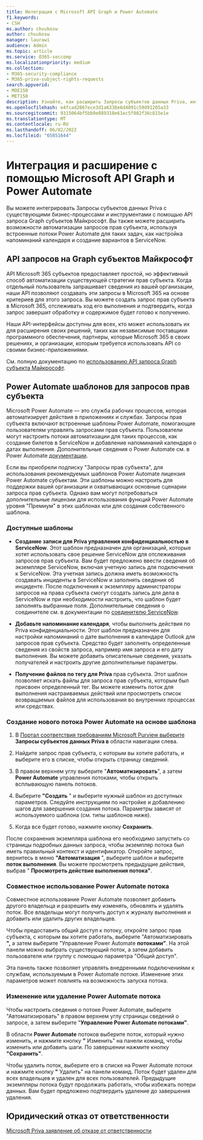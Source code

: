 ```yaml
---
title: Интеграция с Microsoft API Graph и Power Automate
f1.keywords:
- CSH
ms.author: chvukosw
author: chvukosw
manager: laurawi
audience: Admin
ms.topic: article
ms.service: O365-seccomp
ms.localizationpriority: medium
ms.collection:
- M365-security-compliance
- M365-priva-subject-rights-requests
search.appverid:
- MOE150
- MET150
description: Узнайте, как расширить Запросы субъектов данных Priva, интегрировав их с Microsoft API Graph и Power Automate.
ms.openlocfilehash: e4fcad2067ece3d1a6338e6d4891c59d91205a33
ms.sourcegitcommit: 9315064bf5bb9e889318e61ec5f082f36c815e1e
ms.translationtype: MT
ms.contentlocale: ru-RU
ms.lasthandoff: 06/02/2022
ms.locfileid: "65851644"
---
```

# <a name="integrate-and-extend-through-microsoft-graph-api-and-power-automate"></a>Интеграция и расширение с помощью Microsoft API Graph и Power Automate

Вы можете интегрировать Запросы субъектов данных Priva с существующими бизнес-процессами и инструментами с помощью API запроса Graph субъектов Майкрософт. Вы также можете расширить возможности автоматизации запросов прав субъекта, используя встроенные потоки Power Automate для таких задач, как настройка напоминаний календаря и создание вариантов в ServiceNow.

## <a name="microsoft-graph-subject-rights-requests-api"></a>API запросов на Graph субъектов Майкрософт

API Microsoft 365 субъектов предоставляет простой, но эффективный способ автоматизации существующей стратегии прав субъекта. Когда отдельный пользователь запрашивает сведения из вашей организации, наши API позволяют создавать эти запросы в Microsoft 365 на основе критериев для этого запроса. Вы можете создать запрос прав субъекта в Microsoft 365, отслеживать ход его выполнения и подтвердить, когда запрос завершит обработку и содержимое будет готово к получению.

Наши API-интерфейсы доступны для всех, кто может использовать их для расширения своих решений, таких как независимые поставщики программного обеспечения, партнеры, которые Microsoft 365 в своих решениях, и организации, которым требуется использовать API со своими бизнес-приложениями.

См. полную документацию по [использованию API запроса Graph субъекта Майкрософт](/graph/api/resources/subjectrightsrequest-subjectrightsrequestapioverview).

## <a name="power-automate-templates-for-subject-rights-requests"></a>Power Automate шаблонов для запросов прав субъекта

Microsoft Power Automate — это служба рабочих процессов, которая автоматизирует действия в приложениях и службах. Запросы прав субъекта включают встроенные шаблоны Power Automate, помогающие пользователям управлять запросами прав субъекта. Пользователи могут настроить потоки автоматизации для таких процессов, как создание билетов в ServiceNow и добавление напоминаний календаря о датах выполнения. Дополнительные сведения о Power Automate см. в Power Automate [документации](/power-automate/getting-started).

Если вы приобрели подписку "Запросы прав субъекта", для использования рекомендуемых шаблонов Power Automate лицензия Power Automate субъектам. Эти шаблоны можно настроить для поддержки вашей организации и охватывающих основные сценарии запроса прав субъекта. Однако вам могут потребоваться дополнительные лицензии для использования функций Power Automate уровня "Премиум" в этих шаблонах или для создания собственного шаблона.

### <a name="available-templates"></a>Доступные шаблоны

- **Создание записи для Priva управления конфиденциальностью в ServiceNow**. Этот шаблон предназначен для организаций, которые хотят использовать свое решение ServiceNow для отслеживания запросов прав субъекта. Вам будет предложено ввести сведения об экземпляре ServiceNow, включая учетную запись для подключения к ServiceNow. Эта учетная запись должна иметь возможность создавать инциденты в ServiceNow и заполнять сведения об инциденте. После подключения к экземпляру администраторы запросов на права субъекта смогут создать запись для дела в ServiceNow и при необходимости настроить, что шаблон будет заполнять выбранные поля. Дополнительные сведения о соединителе см. в документации по [соединителю ServiceNow](/connectors/service-now/).

- **Добавьте напоминание календаря**, чтобы выполнить действия по Priva конфиденциальности. Этот шаблон предназначен для настройки напоминаний о дате выполнения в календаре Outlook для запросов прав субъекта. Средство будет заполнять определенные сведения из свойств запроса, например имя запроса и его дату выполнения. Вы можете добавить описательные сведения, указать получателей и настроить другие дополнительные параметры.

- **Получение файлов по тегу для Priva** прав субъекта. Этот шаблон позволяет искать файлы для запроса прав субъекта, которым был присвоен определенный тег. Вы можете изменить поток для выполнения настраиваемых действий или просмотреть список возвращаемых файлов для использования во внутренних процессах или средствах.

### <a name="create-a-new-power-automate-flow-from-a-template"></a>Создание нового потока Power Automate на основе шаблона

1. В [Портал соответствия требованиям Microsoft Purview выберите](https://compliance.microsoft.com/) **Запросы субъектов данных Priva в** области навигации слева.

2. Найдите запрос прав субъекта, с которым вы хотите работать, и выберите его в списке, чтобы открыть страницу сведений.

3. В правом верхнем углу выберите "**Автоматизировать**", а затем **Power Automate** управления потоками, чтобы открыть всплывающую панель потоков.

4. Выберите **"Создать** " и выберите нужный шаблон из доступных параметров. Следуйте инструкциям по настройке и добавлению шагов для завершения создания потока. Параметры зависят от используемого шаблона (см. типы шаблонов ниже).

5. Когда все будет готово, нажмите кнопку **Сохранить**.

После сохранения экземпляра шаблона его необходимо запустить со страницы подробных данных запроса, чтобы экземпляр потока был иметь правильный контекст и идентификатор. Откройте запрос, вернитесь в меню **"Автоматизация** ", выберите шаблон и выберите **поток выполнения**. Вы можете просмотреть предыдущие действия, выбрав " **Просмотреть действие выполнения потока"**.

### <a name="share-a-power-automate-flow"></a>Совместное использование Power Automate потока

Совместное использование Power Automate позволяет добавить другого владельца и разрешить ему изменять, обновлять и удалять поток. Все владельцы могут получить доступ к журналу выполнения и добавить или удалить других владельцев. 

Чтобы предоставить общий доступ к потоку, откройте запрос прав субъекта, с которым вы хотите работать, выберите "Автоматизировать **",** а затем выберите "Управление Power Automate **потоками"**. На этой панели можно выбрать существующий поток, а затем добавить пользователя или  группу с помощью параметра "Общий доступ".

Эта панель также позволяет управлять внедренными подключениями к службам, используемым в Power Automate потоке. Изменение этих параметров может повлиять на возможность запуска потока.

### <a name="edit-or-delete-power-automate-flow"></a>Изменение или удаление Power Automate потока

Чтобы настроить сведения о потоке Power Automate, выберите "Автоматизировать" в правом верхнем углу страницы сведений о запросе, а затем выберите "**Управление Power Automate потоками"**.

В области **Power Automate** потоков выберите поток, который нужно изменить, и нажмите кнопку **"** Изменить" на панели команд, чтобы изменить или добавить шаги. По завершении нажмите кнопку **"Сохранить"**.

Чтобы удалить поток, выберите его в списке на Power Automate потоки и нажмите кнопку **"** Удалить" на панели команд. Поток будет удален для всех владельцев и удален для всех пользователей. Предыдущие экземпляры потока будут продолжать работать, чтобы избежать потери данных. Вам будет предложено подтвердить удаление до завершения удаления.

## <a name="legal-disclaimer"></a>Юридический отказ от ответственности

[Microsoft Priva заявление об отказе от ответственности](priva-disclaimer.md)
